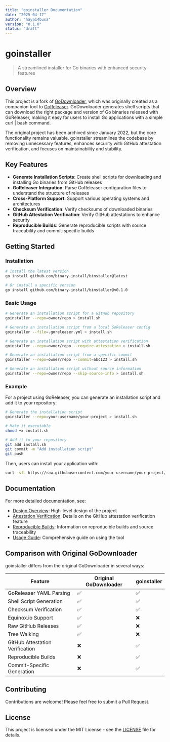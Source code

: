 ```yaml
---
title: "goinstaller Documentation"
date: "2025-04-17"
author: "haya14busa"
version: "0.1.0"
status: "draft"
---
```


# goinstaller

> A streamlined installer for Go binaries with enhanced security features

## Overview

This project is a fork of [GoDownloader](https://github.com/goreleaser/godownloader), which was originally created as a companion tool to [GoReleaser](https://github.com/goreleaser/goreleaser). GoDownloader generates shell scripts that can download the right package and version of Go binaries released with GoReleaser, making it easy for users to install Go applications with a simple curl | bash command.

The original project has been archived since January 2022, but the core functionality remains valuable. goinstaller streamlines the codebase by removing unnecessary features, enhances security with GitHub attestation verification, and focuses on maintainability and stability.

## Key Features

- **Generate Installation Scripts**: Create shell scripts for downloading and installing Go binaries from GitHub releases
- **GoReleaser Integration**: Parse GoReleaser configuration files to understand the structure of releases
- **Cross-Platform Support**: Support various operating systems and architectures
- **Checksum Verification**: Verify checksums of downloaded binaries
- **GitHub Attestation Verification**: Verify GitHub attestations to enhance security
- **Reproducible Builds**: Generate reproducible scripts with source traceability and commit-specific builds

## Getting Started

### Installation

```bash
# Install the latest version
go install github.com/binary-install/binstaller@latest

# Or install a specific version
go install github.com/binary-install/binstaller@v0.1.0
```

### Basic Usage

```bash
# Generate an installation script for a GitHub repository
goinstaller --repo=owner/repo > install.sh

# Generate an installation script from a local GoReleaser config
goinstaller --file=.goreleaser.yml > install.sh

# Generate an installation script with attestation verification
goinstaller --repo=owner/repo --require-attestation > install.sh

# Generate an installation script from a specific commit
goinstaller --repo=owner/repo --commit=abc123 > install.sh

# Generate an installation script without source information
goinstaller --repo=owner/repo --skip-source-info > install.sh
```

### Example

For a project using GoReleaser, you can generate an installation script and add it to your repository:

```bash
# Generate the installation script
goinstaller --repo=your-username/your-project > install.sh

# Make it executable
chmod +x install.sh

# Add it to your repository
git add install.sh
git commit -m "Add installation script"
git push
```

Then, users can install your application with:

```bash
curl -sfL https://raw.githubusercontent.com/your-username/your-project/main/install.sh | sh
```

## Documentation

For more detailed documentation, see:

- [Design Overview](design/overview.md): High-level design of the project
- [Attestation Verification](design/attestation.md): Details on the GitHub attestation verification feature
- [Reproducible Builds](reproducible-builds.md): Information on reproducible builds and source traceability
- [Usage Guide](usage.md): Comprehensive guide on using the tool

## Comparison with Original GoDownloader

goinstaller differs from the original GoDownloader in several ways:

| Feature | Original GoDownloader | goinstaller |
|---------|----------------------|------------|
| GoReleaser YAML Parsing | ✅ | ✅ |
| Shell Script Generation | ✅ | ✅ |
| Checksum Verification | ✅ | ✅ |
| Equinox.io Support | ✅ | ❌ |
| Raw GitHub Releases | ✅ | ❌ |
| Tree Walking | ✅ | ❌ |
| GitHub Attestation Verification | ❌ | ✅ |
| Reproducible Builds | ❌ | ✅ |
| Commit-Specific Generation | ❌ | ✅ |

## Contributing

Contributions are welcome! Please feel free to submit a Pull Request.

## License

This project is licensed under the MIT License - see the [LICENSE](../LICENSE.md) file for details.
